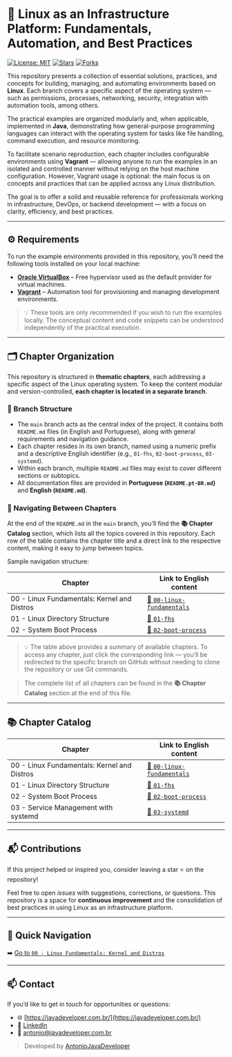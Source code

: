 # 🐧 Linux as an Infrastructure Platform: Fundamentals, Automation, and Best Practices

[![License: MIT](https://img.shields.io/badge/License-MIT-yellow.svg)](./LICENSE) [![Stars](https://img.shields.io/github/stars/AntonioJavaDeveloper/linux?style=social)](https://github.com/AntonioJavaDeveloper/linux/stargazers) [![Forks](https://img.shields.io/github/forks/AntonioJavaDeveloper/linux?style=social)](https://github.com/AntonioJavaDeveloper/linux/network/members)

This repository presents a collection of essential solutions, practices, and concepts for building, managing, and automating environments based on **Linux**. Each branch covers a specific aspect of the operating system — such as permissions, processes, networking, security, integration with automation tools, among others.

The practical examples are organized modularly and, when applicable, implemented in **Java**, demonstrating how general-purpose programming languages can interact with the operating system for tasks like file handling, command execution, and resource monitoring.

To facilitate scenario reproduction, each chapter includes configurable environments using **Vagrant** — allowing anyone to run the examples in an isolated and controlled manner without relying on the host machine configuration. However, Vagrant usage is optional: the main focus is on concepts and practices that can be applied across any Linux distribution.

The goal is to offer a solid and reusable reference for professionals working in infrastructure, DevOps, or backend development — with a focus on clarity, efficiency, and best practices.

---

## ⚙️ Requirements

To run the example environments provided in this repository, you’ll need the following tools installed on your local machine:

* [**Oracle VirtualBox**](https://www.virtualbox.org/) – Free hypervisor used as the default provider for virtual machines.
* [**Vagrant**](https://www.vagrantup.com/) – Automation tool for provisioning and managing development environments.

> 💡 These tools are only recommended if you wish to run the examples locally. The conceptual content and code snippets can be understood independently of the practical execution.

---

## 🗂️ Chapter Organization

This repository is structured in **thematic chapters**, each addressing a specific aspect of the Linux operating system. To keep the content modular and version-controlled, **each chapter is located in a separate branch**.

### 📌 Branch Structure

* The `main` branch acts as the central index of the project. It contains both `README.md` files (in English and Portuguese), along with general requirements and navigation guidance.
* Each chapter resides in its own branch, named using a numeric prefix and a descriptive English identifier (e.g., `01-fhs`, `02-boot-process`, `03-systemd`).
* Within each branch, multiple `README.md` files may exist to cover different sections or subtopics.
* All documentation files are provided in **Portuguese (`README.pt-BR.md`)** and **English (`README.md`)**.

### 🧭 Navigating Between Chapters

At the end of the `README.md` in the `main` branch, you’ll find the **📚 Chapter Catalog** section, which lists all the topics covered in this repository. Each row of the table contains the chapter title and a direct link to the respective content, making it easy to jump between topics.

Sample navigation structure:

| Chapter                                      | Link to English content                                                                                          |
|----------------------------------------------|------------------------------------------------------------------------------------------------------------------|
| 00 - Linux Fundamentals: Kernel and Distros  | [📘 `00-linux-fundamentals`](https://github.com/AntonioJavaDeveloper/linux/blob/00-linux-fundamentals/README.md) |
| 01 - Linux Directory Structure               | [📘 `01-fhs`](https://github.com/AntonioJavaDeveloper/linux/blob/01-fhs/README.md)                               |
| 02 - System Boot Process                     | [📘 `02-boot-process`](https://github.com/AntonioJavaDeveloper/linux/blob/02-boot-process/README.md)             |

> 💡 The table above provides a summary of available chapters. To access any chapter, just click the corresponding link — you’ll be redirected to the specific branch on GitHub without needing to clone the repository or use Git commands.

> The complete list of all chapters can be found in the **📚 Chapter Catalog** section at the end of this file.

---

## 📚 Chapter Catalog

| Chapter                                     | Link to English content                                                                                          |
|---------------------------------------------|------------------------------------------------------------------------------------------------------------------|
| 00 - Linux Fundamentals: Kernel and Distros | [📘 `00-linux-fundamentals`](https://github.com/AntonioJavaDeveloper/linux/blob/00-linux-fundamentals/README.md) |
| 01 - Linux Directory Structure              | [📘 `01-fhs`](https://github.com/AntonioJavaDeveloper/linux/blob/01-fhs/README.md)                               |
| 02 - System Boot Process                    | [📘 `02-boot-process`](https://github.com/AntonioJavaDeveloper/linux/blob/02-boot-process/README.md)             |
| 03 - Service Management with systemd        | [📘 `03-systemd`](https://github.com/AntonioJavaDeveloper/linux/blob/03-systemd/README.md)                       |

---

## 📬 Contributions

If this project helped or inspired you, consider leaving a star ⭐ on the repository!

Feel free to open *issues* with suggestions, corrections, or questions. This repository is a space for **continuous improvement** and the consolidation of best practices in using Linux as an infrastructure platform.

---

## 🔗 Quick Navigation

➡️ [Go to `00 - Linux Fundamentals: Kernel and Distros`](https://github.com/AntonioJavaDeveloper/linux/blob/00-linux-fundamentals/README.md)

---

## 📫 Contact

If you’d like to get in touch for opportunities or questions:

* 🌐 [https://javadeveloper.com.br/](https://javadeveloper.com.br/)
* 💼 [LinkedIn](https://www.linkedin.com/in/antonio-javadeveloper/)
* 📧 [antonio@javadeveloper.com.br](mailto:antonio@javadeveloper.com.br)

> Developed by [AntonioJavaDeveloper](https://github.com/AntonioJavaDeveloper)
